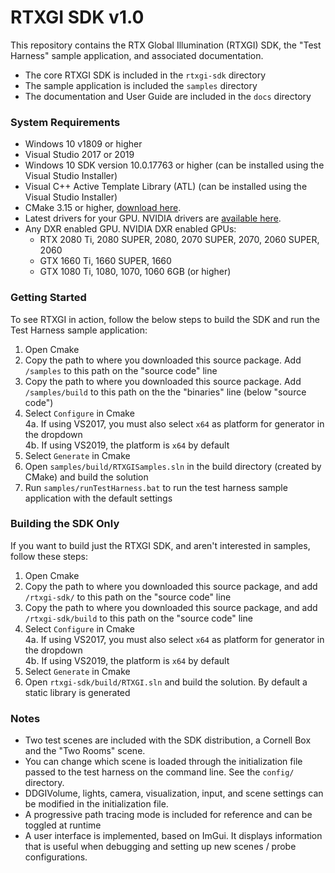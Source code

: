 # RTXGI SDK v1.0

This repository contains the RTX Global Illumination (RTXGI) SDK, the "Test Harness" sample application, and associated documentation.

* The core RTXGI SDK is included in the `rtxgi-sdk` directory
* The sample application is included the `samples` directory
* The documentation and User Guide are included in the `docs` directory

### System Requirements
* Windows 10 v1809 or higher
* Visual Studio 2017 or 2019
* Windows 10 SDK version 10.0.17763 or higher (can be installed using the Visual Studio Installer)
* Visual C++ Active Template Library (ATL) (can be installed using the Visual Studio Installer)
* CMake 3.15 or higher, [download here](http://cmake.org/downloads).
* Latest drivers for your GPU. NVIDIA drivers are [available here](http://www.nvidia.com/drivers).
* Any DXR enabled GPU. NVIDIA DXR enabled GPUs:
	* RTX 2080 Ti, 2080 SUPER, 2080, 2070 SUPER, 2070, 2060 SUPER, 2060
	* GTX 1660 Ti, 1660 SUPER, 1660
	* GTX 1080 Ti, 1080, 1070, 1060 6GB (or higher)

### Getting Started
To see RTXGI in action, follow the below steps to build the SDK and run the Test Harness sample application:

1. Open Cmake
2. Copy the path to where you downloaded this source package. Add `/samples` to this path on the "source code" line
3. Copy the path to where you downloaded this source package. Add `/samples/build` to this path on the the "binaries" line (below "source code")
4. Select `Configure` in Cmake  
	4a. If using VS2017, you must also select `x64` as platform for generator in the dropdown  
	4b. If using VS2019, the platform is `x64` by default
5. Select `Generate` in Cmake
6. Open `samples/build/RTXGISamples.sln` in the build directory (created by CMake) and build the solution
7. Run `samples/runTestHarness.bat` to run the test harness sample application with the default settings

### Building the SDK Only
If you want to build just the RTXGI SDK, and aren't interested in samples, follow these steps:

1. Open Cmake
2. Copy the path to where you downloaded this source package, and add `/rtxgi-sdk/` to this path on the "source code" line
3. Copy the path to where you downloaded this source package, and add `/rtxgi-sdk/build` to this path on the "source code" line
4. Select `Configure` in Cmake  
	4a. If using VS2017, you must also select `x64` as platform for generator in the dropdown  
	4b. If using VS2019, the platform is `x64` by default
5. Select `Generate` in Cmake
6. Open `rtxgi-sdk/build/RTXGI.sln` and build the solution. By default a static library is generated

### Notes
- Two test scenes are included with the SDK distribution, a Cornell Box and the "Two Rooms" scene.
- You can change which scene is loaded through the initialization file passed to the test harness on the command line. See the `config/` directory.
- DDGIVolume, lights, camera, visualization, input, and scene settings can be modified in the initialization file.
- A progressive path tracing mode is included for reference and can be toggled at runtime
- A user interface is implemented, based on ImGui. It displays information that is useful when debugging and setting up new scenes / probe configurations.
